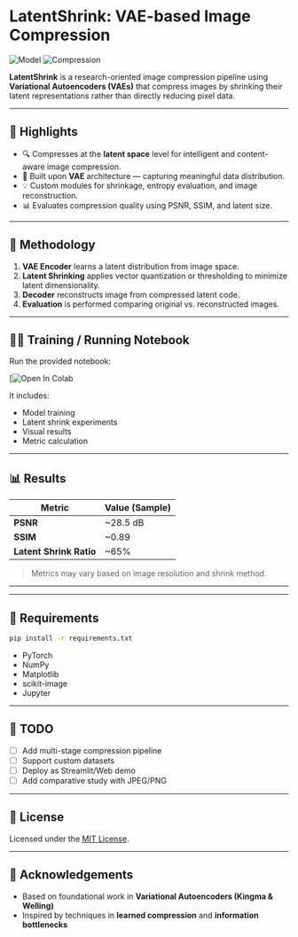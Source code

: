 # LatentShrink: VAE-based Image Compression

![Model](https://img.shields.io/badge/model-VAE-red)
![Compression](https://img.shields.io/badge/focus-Latent%20Space%20Compression-blue)

**LatentShrink** is a research-oriented image compression pipeline using **Variational Autoencoders (VAEs)** that compress images by shrinking their latent representations rather than directly reducing pixel data.

---

## 🚀 Highlights

* 🔍 Compresses at the **latent space** level for intelligent and content-aware image compression.
* 🧠 Built upon **VAE** architecture — capturing meaningful data distribution.
* 💡 Custom modules for shrinkage, entropy evaluation, and image reconstruction.
* 📊 Evaluates compression quality using PSNR, SSIM, and latent size.

---



## 🧬 Methodology

1. **VAE Encoder** learns a latent distribution from image space.
2. **Latent Shrinking** applies vector quantization or thresholding to minimize latent dimensionality.
3. **Decoder** reconstructs image from compressed latent code.
4. **Evaluation** is performed comparing original vs. reconstructed images.

---

## 🏋️‍♂️ Training / Running Notebook

Run the provided notebook:

[![Open In Colab](https://colab.research.google.com/drive/1hs3s3LxchY3HejgMI_wgjkbXTySCDZsZ?usp=sharing)

It includes:

* Model training
* Latent shrink experiments
* Visual results
* Metric calculation

---

## 📊 Results

| Metric                  | Value (Sample) |
| ----------------------- | -------------- |
| **PSNR**                | \~28.5 dB      |
| **SSIM**                | \~0.89         |
| **Latent Shrink Ratio** | \~65%          |

> Metrics may vary based on image resolution and shrink method.

---




---

## 🔧 Requirements

```bash
pip install -r requirements.txt
```

* PyTorch
* NumPy
* Matplotlib
* scikit-image
* Jupyter

---

## 📌 TODO

* [ ] Add multi-stage compression pipeline
* [ ] Support custom datasets
* [ ] Deploy as Streamlit/Web demo
* [ ] Add comparative study with JPEG/PNG

---

## 📃 License

Licensed under the [MIT License](LICENSE).

---

## 🙌 Acknowledgements

* Based on foundational work in **Variational Autoencoders (Kingma & Welling)**
* Inspired by techniques in **learned compression** and **information bottlenecks**

